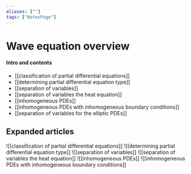 ```yaml
---
aliases: [""]
tags: ["NotesPage"]
---
```


# Wave equation overview

#### Intro and contents
- [[classification of partial differential equations]]
- [[determining partial differential equation type]]
- [[separation of variables]]
- [[separation of variables the heat equation]]
- [[inhomogeneous PDEs]]
- [[inhomogeneous PDEs with inhomogeneous boundary conditions]]
- [[separation of variables for the elliptic PDEs]]

## Expanded articles
![[classification of partial differential equations]]
![[determining partial differential equation type]]
![[separation of variables]]
![[separation of variables the heat equation]]
![[inhomogeneous PDEs]]
![[inhomogeneous PDEs with inhomogeneous boundary conditions]]

